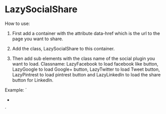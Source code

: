 LazySocialShare
===============

How to use:

1. First add a container with the attribute data-href which is the url to the page you want to share.

2. Add the class, LazySocialShare to this container.

3. Then add sub elements with the class name of the social plugin you want to load. Classname: LazyFacebook to load facebook like button, LazyGoogle to load Google+ button, LazyTwitter to load Tweet button, LazyPintrest to load pintrest button and LazyLinkedIn to load the share button for LinkedIn.


Example:
´<ul data-href="www.google.com" class="LazySocialShare">
    <li class="LazyFacebook"></li>
</ul>´
